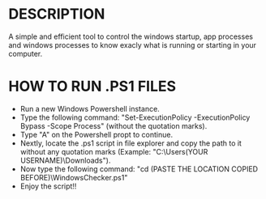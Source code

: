 # DESCRIPTION
A simple and efficient tool to control the windows startup, app processes and windows processes to know exacly what is running or starting in your computer.

# HOW TO RUN .PS1 FILES
- Run a new Windows Powershell instance.
- Type the following command: "Set-ExecutionPolicy -ExecutionPolicy Bypass -Scope Process" (without the quotation marks).
- Type "A" on the Powershell propt to continue.
- Nextly, locate the .ps1 script in file explorer and copy the path to it without any quotation marks (Example: "C:\Users\(YOUR USERNAME)\Downloads").
- Now type the following command: "cd (PASTE THE LOCATION COPIED BEFORE)\WindowsChecker.ps1"
- Enjoy the script!!
